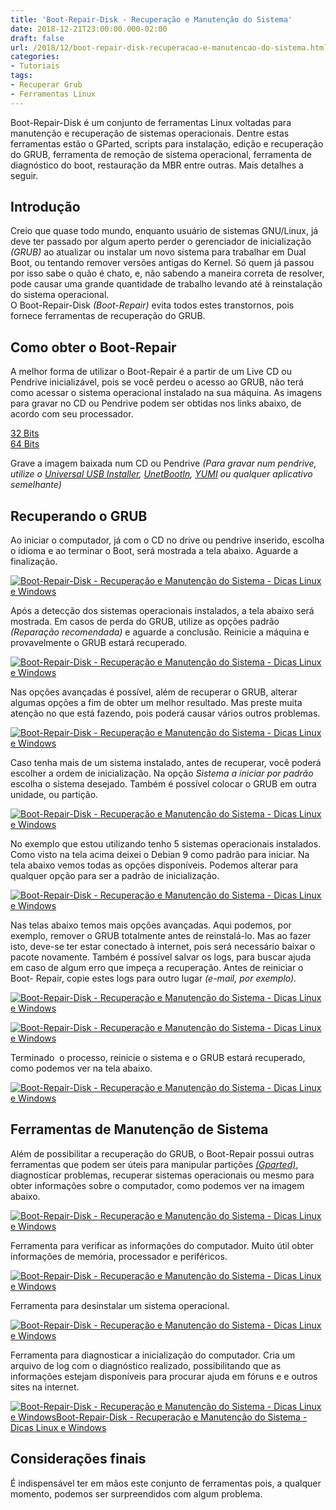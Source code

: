 ```yaml
---
title: 'Boot-Repair-Disk - Recuperação e Manutenção do Sistema'
date: 2018-12-21T23:00:00.000-02:00
draft: false
url: /2018/12/boot-repair-disk-recuperacao-e-manutencao-do-sistema.html
categories:
- Tutoriais
tags: 
- Recuperar Grub
- Ferramentas Linux
---
```


Boot-Repair-Disk é um conjunto de ferramentas Linux voltadas para manutenção e recuperação de sistemas operacionais. Dentre estas ferramentas estão o GParted, scripts para instalação, edição e recuperação do GRUB, ferramenta de remoção de sistema operacional, ferramenta de diagnóstico do boot, restauração da MBR entre outras. Mais detalhes a seguir.

<!--more-->
  

## Introdução

Creio que quase todo mundo, enquanto usuário de sistemas GNU/Linux, já deve ter passado por algum aperto perder o gerenciador de inicialização _(GRUB)_ ao atualizar ou instalar um novo sistema para trabalhar em Dual Boot, ou tentando remover versões antigas do Kernel. Só quem já passou por isso sabe o quão é chato, e, não sabendo a maneira correta de resolver, pode causar uma grande quantidade de trabalho levando até à reinstalação do sistema operacional.  
O Boot-Repair-Disk _(Boot-Repair)_ evita todos estes transtornos, pois fornece ferramentas de recuperação do GRUB.

  

## Como obter o Boot-Repair

A melhor forma de utilizar o Boot-Repair é a partir de um Live CD ou Pendrive inicializável, pois se você perdeu o acesso ao GRUB, não terá como acessar o sistema operacional instalado na sua máquina. As imagens para gravar no CD ou Pendrive podem ser obtidas nos links abaixo, de acordo com seu processador.  
  
[32 Bits](https://sourceforge.net/projects/boot-repair-cd/files/boot-repair-disk-32bit.iso/download)  
[64 Bits](https://sourceforge.net/projects/boot-repair-cd/files/boot-repair-disk-64bit.iso/download)  
  
Grave a imagem baixada num CD ou Pendrive _(Para gravar num pendrive, utilize o [Universal USB Installer](https://www.pendrivelinux.com/universal-usb-installer-easy-as-1-2-3/), [UnetBootIn](https://unetbootin.github.io/), [YUMI](https://info.wsouza.com.br/2015/01/criar-um-pendrive-multiboot-linux.html) ou qualquer aplicativo semelhante)_

  

## Recuperando o GRUB

Ao iniciar o computador, já com o CD no drive ou pendrive inserido, escolha o idioma e ao terminar o Boot, será mostrada a tela abaixo. Aguarde a finalização.  
  

[![Boot-Repair-Disk - Recuperação e Manutenção do Sistema - Dicas Linux e Windows](https://1.bp.blogspot.com/-6Rb9xCaowqw/XBw-VPK5r7I/AAAAAAAAJ40/QPHrSr40jTsyQH9OUwFKhjFH0CDJenC1QCLcBGAs/s1600/01.png "Boot-Repair-Disk - Recuperação e Manutenção do Sistema - Dicas Linux e Windows")](https://1.bp.blogspot.com/-6Rb9xCaowqw/XBw-VPK5r7I/AAAAAAAAJ40/QPHrSr40jTsyQH9OUwFKhjFH0CDJenC1QCLcBGAs/s1600/01.png)

  
Após a detecção dos sistemas operacionais instalados, a tela abaixo será mostrada. Em casos de perda do GRUB, utilize as opções padrão _(Reparação recomendada)_ e aguarde a conclusão. Reinicie a máquina e provavelmente o GRUB estará recuperado.  
  

[![Boot-Repair-Disk - Recuperação e Manutenção do Sistema - Dicas Linux e Windows](https://1.bp.blogspot.com/-BCGU-FYl5RI/XBw-VAVSFsI/AAAAAAAAJ4s/UdJlF4DjVPsagPQhOXWcXLqu0crTeAAvQCLcBGAs/s1600/02.png "Boot-Repair-Disk - Recuperação e Manutenção do Sistema - Dicas Linux e Windows")](https://1.bp.blogspot.com/-BCGU-FYl5RI/XBw-VAVSFsI/AAAAAAAAJ4s/UdJlF4DjVPsagPQhOXWcXLqu0crTeAAvQCLcBGAs/s1600/02.png)

  
Nas opções avançadas é possível, além de recuperar o GRUB, alterar algumas opções a fim de obter um melhor resultado. Mas preste muita atenção no que está fazendo, pois poderá causar vários outros problemas.  
  

[![Boot-Repair-Disk - Recuperação e Manutenção do Sistema - Dicas Linux e Windows](https://3.bp.blogspot.com/-sRmkMZg_MP4/XBw-VA6WOcI/AAAAAAAAJ4w/S7US6vTibHAy8pvGr-DNlIOZoG_DqBLwgCLcBGAs/s1600/03.png "Boot-Repair-Disk - Recuperação e Manutenção do Sistema - Dicas Linux e WindowsBoot-Repair-Disk - Recuperação e Manutenção do Sistema - Dicas Linux e Windows")](https://3.bp.blogspot.com/-sRmkMZg_MP4/XBw-VA6WOcI/AAAAAAAAJ4w/S7US6vTibHAy8pvGr-DNlIOZoG_DqBLwgCLcBGAs/s1600/03.png)

  
Caso tenha mais de um sistema instalado, antes de recuperar, você poderá escolher a ordem de inicialização. Na opção _Sistema a iniciar por padrão_ escolha o sistema desejado. Também é possível colocar o GRUB em outra unidade, ou partição.  
  

[![Boot-Repair-Disk - Recuperação e Manutenção do Sistema - Dicas Linux e Windows](https://3.bp.blogspot.com/-nR1sLr4GFUY/XBw-VpzrDpI/AAAAAAAAJ44/HJHewpMv1Q0XkWHUUn-vTE9BNlFNKsWSwCLcBGAs/s1600/04.png "Boot-Repair-Disk - Recuperação e Manutenção do Sistema - Dicas Linux e Windows")](https://3.bp.blogspot.com/-nR1sLr4GFUY/XBw-VpzrDpI/AAAAAAAAJ44/HJHewpMv1Q0XkWHUUn-vTE9BNlFNKsWSwCLcBGAs/s1600/04.png)

  
No exemplo que estou utilizando tenho 5 sistemas operacionais instalados. Como visto na tela acima deixei o Debian 9 como padrão para iniciar. Na tela abaixo vemos todas as opções disponíveis. Podemos alterar para qualquer opção para ser a padrão de inicialização.  
  

[![Boot-Repair-Disk - Recuperação e Manutenção do Sistema - Dicas Linux e Windows](https://1.bp.blogspot.com/-e2Jjo2eTeIo/XBw-VzzSMWI/AAAAAAAAJ5A/AIbFMLmSxN4nDw7qQrsYwo7TL_8mfXmZQCLcBGAs/s1600/05.png "Boot-Repair-Disk - Recuperação e Manutenção do Sistema - Dicas Linux e Windows")](https://1.bp.blogspot.com/-e2Jjo2eTeIo/XBw-VzzSMWI/AAAAAAAAJ5A/AIbFMLmSxN4nDw7qQrsYwo7TL_8mfXmZQCLcBGAs/s1600/05.png)

  
Nas telas abaixo temos mais opções avançadas. Aqui podemos, por exemplo, remover o GRUB totalmente antes de reinstalá-lo. Mas ao fazer isto, deve-se ter estar conectado à internet, pois será necessário baixar o pacote novamente. Também é possível salvar os logs, para buscar ajuda em caso de algum erro que impeça a recuperação. Antes de reiniciar o Boot- Repair, copie estes logs para outro lugar _(e-mail, por exemplo)._  
  

[![Boot-Repair-Disk - Recuperação e Manutenção do Sistema - Dicas Linux e Windows](https://4.bp.blogspot.com/-vLjGUEd1fsM/XBw-V-Di4LI/AAAAAAAAJ48/uR6zSvYG49QUCZEpt7sVFReOhmq78peYgCLcBGAs/s1600/06.png "Boot-Repair-Disk - Recuperação e Manutenção do Sistema - Dicas Linux e Windows")](https://4.bp.blogspot.com/-vLjGUEd1fsM/XBw-V-Di4LI/AAAAAAAAJ48/uR6zSvYG49QUCZEpt7sVFReOhmq78peYgCLcBGAs/s1600/06.png)

  

[![Boot-Repair-Disk - Recuperação e Manutenção do Sistema - Dicas Linux e Windows](https://1.bp.blogspot.com/-wVDSXVcuSI4/XBw-WOowu2I/AAAAAAAAJ5E/w9APj50lLZ0Sjhj0q1UjIyY_1172OD0_wCLcBGAs/s1600/07.png "Boot-Repair-Disk - Recuperação e Manutenção do Sistema - Dicas Linux e Windows")](https://1.bp.blogspot.com/-wVDSXVcuSI4/XBw-WOowu2I/AAAAAAAAJ5E/w9APj50lLZ0Sjhj0q1UjIyY_1172OD0_wCLcBGAs/s1600/07.png)

  
Terminado  o processo, reinicie o sistema e o GRUB estará recuperado, como podemos ver na tela abaixo.  
  

[![Boot-Repair-Disk - Recuperação e Manutenção do Sistema - Dicas Linux e Windows](https://3.bp.blogspot.com/-9U-9glaQ_4g/XBw-WeKOnjI/AAAAAAAAJ5I/iGeNIlxt9wcliqZG-2oANK-L13hzZ1X_wCLcBGAs/s1600/09.png "Boot-Repair-Disk - Recuperação e Manutenção do Sistema - Dicas Linux e WindowsBoot-Repair-Disk - Recuperação e Manutenção do Sistema - Dicas Linux e Windows")](https://3.bp.blogspot.com/-9U-9glaQ_4g/XBw-WeKOnjI/AAAAAAAAJ5I/iGeNIlxt9wcliqZG-2oANK-L13hzZ1X_wCLcBGAs/s1600/09.png)

  

## Ferramentas de Manutenção de Sistema

Além de possibilitar a recuperação do GRUB, o Boot-Repair possui outras ferramentas que podem ser úteis para manipular partições [_(Gparted)_](https://info.wsouza.com.br/2018/07/ferramentas-linux-2-gparted-particionador-grafico.html), diagnosticar problemas, recuperar sistemas operacionais ou mesmo para obter informações sobre o computador, como podemos ver na imagem abaixo.  
  

[![Boot-Repair-Disk - Recuperação e Manutenção do Sistema - Dicas Linux e Windows](https://4.bp.blogspot.com/-6Ame7eg4WLE/XB2AboPthuI/AAAAAAAAJ6M/TOzUcmg88sQPO4AJwuaI2liFpYLXVnsSgCLcBGAs/s1600/10.png "Boot-Repair-Disk - Recuperação e Manutenção do Sistema - Dicas Linux e Windows")](https://4.bp.blogspot.com/-6Ame7eg4WLE/XB2AboPthuI/AAAAAAAAJ6M/TOzUcmg88sQPO4AJwuaI2liFpYLXVnsSgCLcBGAs/s1600/10.png)

  
Ferramenta para verificar as informações do computador. Muito útil obter informações de memória, processador e periféricos.  
  

[![Boot-Repair-Disk - Recuperação e Manutenção do Sistema - Dicas Linux e Windows](https://3.bp.blogspot.com/-AafkxJJAbuQ/XB2AbXOmOQI/AAAAAAAAJ6I/b2PpBYok57A3qqpV7bsNYheQqh7_ehb1gCLcBGAs/s1600/11.png "Boot-Repair-Disk - Recuperação e Manutenção do Sistema - Dicas Linux e Windows")](https://3.bp.blogspot.com/-AafkxJJAbuQ/XB2AbXOmOQI/AAAAAAAAJ6I/b2PpBYok57A3qqpV7bsNYheQqh7_ehb1gCLcBGAs/s1600/11.png)

  
Ferramenta para desinstalar um sistema operacional.  
  

[![Boot-Repair-Disk - Recuperação e Manutenção do Sistema - Dicas Linux e Windows](https://4.bp.blogspot.com/-cDLBO5opM80/XB2AbJpw26I/AAAAAAAAJ6E/_pALhzC5QdINnlR6xhOv6o_P-jjAkYcuQCLcBGAs/s1600/12.png "Boot-Repair-Disk - Recuperação e Manutenção do Sistema - Dicas Linux e Windows")](https://4.bp.blogspot.com/-cDLBO5opM80/XB2AbJpw26I/AAAAAAAAJ6E/_pALhzC5QdINnlR6xhOv6o_P-jjAkYcuQCLcBGAs/s1600/12.png)

  
Ferramenta para diagnosticar a inicialização do computador. Cria um arquivo de log com o diagnóstico realizado, possibilitando que as informações estejam disponíveis para procurar ajuda em fóruns e e outros sites na internet.  
  

[![Boot-Repair-Disk - Recuperação e Manutenção do Sistema - Dicas Linux e WindowsBoot-Repair-Disk - Recuperação e Manutenção do Sistema - Dicas Linux e Windows](https://4.bp.blogspot.com/-MEEotfHUjyY/XBw-Xd7DfQI/AAAAAAAAJ5c/5qWsl_nAl9Q033rdEly0xtPwcq_SmbgpACLcBGAs/s1600/13.png "Boot-Repair-Disk - Recuperação e Manutenção do Sistema - Dicas Linux e WindowsBoot-Repair-Disk - Recuperação e Manutenção do Sistema - Dicas Linux e Windows")](https://4.bp.blogspot.com/-MEEotfHUjyY/XBw-Xd7DfQI/AAAAAAAAJ5c/5qWsl_nAl9Q033rdEly0xtPwcq_SmbgpACLcBGAs/s1600/13.png)

  

## Considerações finais

É indispensável ter em mãos este conjunto de ferramentas pois, a qualquer momento, podemos ser surpreendidos com algum problema.
